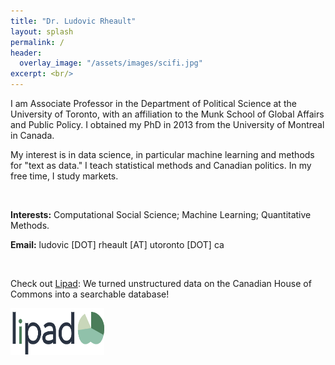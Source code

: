 ```yaml
---
title: "Dr. Ludovic Rheault"
layout: splash
permalink: /
header:
  overlay_image: "/assets/images/scifi.jpg"
excerpt: <br/>
---
```


I am Associate Professor in the Department of Political Science at the University of Toronto, with an affiliation to the Munk School of Global Affairs and Public Policy. I obtained my PhD in 2013 from the University of Montreal in Canada. 

My interest is in data science, in particular machine learning and methods for "text as data." I teach statistical methods and Canadian politics. In my free time, I study markets.

<br/>

**Interests:** Computational Social Science; Machine Learning; Quantitative Methods.

**Email:** ludovic \[DOT\] rheault \[AT\] utoronto \[DOT\] ca 

<br/>

<p>Check out <a href="https://www.lipad.ca" target="_blank">Lipad</a>: We turned unstructured data on the Canadian House of Commons into a searchable database!</p>
<a href="https://www.lipad.ca" target="_blank"><img src="/assets/images/lipad.png" alt="Image Unavailable" width="150" height="75"></a>
